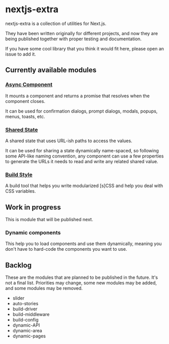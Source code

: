 # nextjs-extra

nextjs-extra is a collection of utilities for Next.js.

They have been written originally for different projects, and now they are being published together with proper testing and documentation.

If you have some cool library that you think it would fit here, please open an issue to add it.

## Currently available modules

### [Async Component](async-component.md)

It mounts a component and returns a promise that resolves when the component
closes.

It can be used for confirmation dialogs, prompt dialogs, modals, popups, menus, toasts, etc.

### [Shared State](shared-state.md)

A shared state that uses URL-ish paths to access the values.

It can be used for sharing a state dynamically name-spaced, so following some API-like naming convention, any component can use a few properties to generate the URLs it needs to read and write any related shared value.

### [Build Style](build-style.md)

A build tool that helps you write modularized [s]CSS and help you deal with CSS variables.

## Work in progress

This is module that will be published next.

### Dynamic components

This help you to load components and use them dynamically, meaning you don't have to hard-code the components you want to use.

## Backlog

These are the modules that are planned to be published in the future. It's not a final list. Priorities may change, some new modules may be added, and some modules may be removed.

- slider
- auto-stories
- build-driver
- build-middleware
- build-config
- dynamic-API
- dynamic-area
- dynamic-pages
